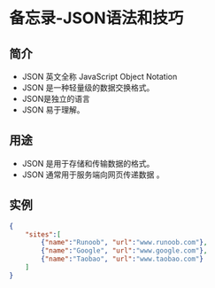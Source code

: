 # 备忘录-JSON语法和技巧

## 简介
+ JSON 英文全称 JavaScript Object Notation
+ JSON 是一种轻量级的数据交换格式。
+ JSON是独立的语言 
+ JSON 易于理解。

## 用途
+ JSON 是用于存储和传输数据的格式。
+ JSON 通常用于服务端向网页传递数据 。

## 实例
```JSON
{
    "sites":[
        {"name":"Runoob", "url":"www.runoob.com"}, 
        {"name":"Google", "url":"www.google.com"},
        {"name":"Taobao", "url":"www.taobao.com"}
    ]
}
```
